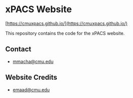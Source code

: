 # xPACS Website


[https://cmuxpacs.github.io/](https://cmuxpacs.github.io/)

This repository contains the code for the xPACS website.

## Contact

   * mmacha@cmu.edu

## Website Credits 

  * emaad@cmu.edu
